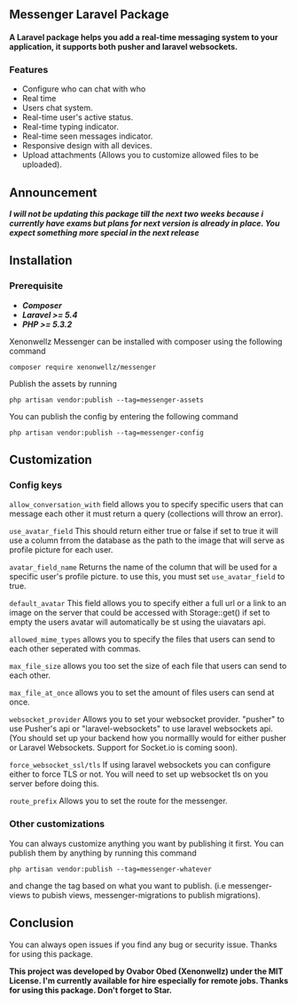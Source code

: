 ##  Messenger Laravel Package

#### A Laravel package helps you add a real-time messaging system to your application, it supports both pusher and laravel websockets.


### Features
- Configure who can chat with who
- Real time 
- Users chat system.
- Real-time user's active status.
- Real-time typing indicator.
- Real-time seen messages indicator.
- Responsive design with all devices.
- Upload attachments (Allows you to customize allowed files to be uploaded).

## Announcement

***I will not be updating this package till the next two weeks because i currently have exams but plans for next version is already in place. You expect something more special in the next release***

## Installation 

### Prerequisite
  - ***Composer***
  - ***Laravel >= 5.4***
  - ***PHP >= 5.3.2***

 Xenonwellz Messenger can be installed with composer using the following command

` composer require xenonwellz/messenger `

Publish the assets by running 

`php artisan vendor:publish --tag=messenger-assets`

 You can publish the config by entering the following command

 `php artisan vendor:publish --tag=messenger-config`


## Customization

### Config keys

`allow_conversation_with`
field allows you to specify specific users that can message each other it must return a query (collections will throw an error).

`use_avatar_field`
 This should return either true or false if set to true it will use a column frrom the database as the path to the image that will serve as profile picture for each user.

`avatar_field_name` Returns the name of the column that will be used for a specific user's profile picture. to use this, you must set 
`use_avatar_field` to true.

 `default_avatar` This field allows you to specify either a full url or a link to an image on the server that could be accessed with Storage::get() if set to empty the users avatar will automatically be st using the uiavatars api.

`allowed_mime_types` allows you to specify the files that users can send to each other seperated with commas.

`max_file_size` allows you too set the size of each file that users can send to each other.

`max_file_at_once` allows you to set the amount of files users can send at once.

`websocket_provider` Allows you to set your websocket provider. "pusher" to use Pusher's api or "laravel-websockets" to use laravel websockets api. (You should set up your backend how you normallly would for either pusher or Laravel Websockets. Support for Socket.io is coming soon).

`force_websocket_ssl/tls` If using laravel websockets you can configure either to force TLS or not. You will need to set up websocket tls on you server before doing this.

`route_prefix` Allows you to set the route for the messenger.

### Other customizations

You can always customize anything you want by publishing it first. You can publish them by anything by running this command 

`php artisan vendor:publish --tag=messenger-whatever` 

and change the tag based on what you want to publish. (i.e messenger-views to pubish views, messenger-migrations to publish migrations).

## Conclusion
You can always open issues if you find any bug or security issue. Thanks for using this package.

**This project was developed by Ovabor Obed (Xenonwellz) under the MIT License. I'm currently available for hire especially for remote jobs. Thanks for using this package. Don't forget to Star.**